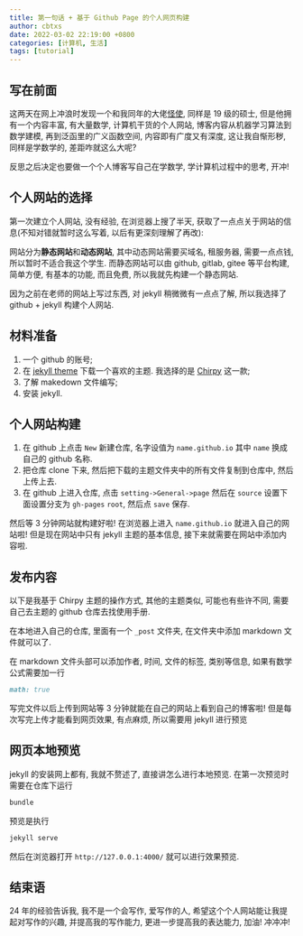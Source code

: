```yaml
---
title: 第一句话 + 基于 Github Page 的个人网页构建
author: cbtxs
date: 2022-03-02 22:19:00 +0800
categories: [计算机, 生活]
tags: [tutorial]
---
```


## **写在前面**
这两天在网上冲浪时发现一个和我同年的大佬[怪使](https://www.ownsyou.cn/), 
同样是 19 级的硕士, 但是他拥有一个内容丰富, 有大量数学, 计算机干货的个人网站, 
博客内容从机器学习算法到数学建模, 再到泛函里的广义函数空间, 
内容即有广度又有深度, 这让我自惭形秽,
同样是学数学的, 差距咋就这么大呢?

反思之后决定也要做一个个人博客写自己在学数学, 学计算机过程中的思考, 开冲!

## **个人网站的选择**
第一次建立个人网站, 没有经验, 在浏览器上搜了半天,
获取了一点点关于网站的信息(不知对错就暂时这么写着, 以后有更深刻理解了再改):

网站分为**静态网站**和**动态网站**, 其中动态网站需要买域名, 租服务器, 
需要一点点钱, 所以暂时不适合我这个学生. 而静态网站可以由 github, gitlab,
gitee 等平台构建, 简单方便, 有基本的功能, 而且免费, 所以我就先构建一个静态网站. 

因为之前在老师的网站上写过东西, 对 jekyll 稍微微有一点点了解, 
所以我选择了 github + jekyll 构建个人网站.

## **材料准备**
1. 一个 github 的账号;
2. 在 [jekyll theme](http://jekyllthemes.org/) 下载一个喜欢的主题. 我选择的是
   [Chirpy](http://jekyllthemes.org/themes/jekyll-theme-chirpy/) 这一款;
3. 了解 makedown 文件编写;
4. 安装 jekyll.

## **个人网站构建**
1. 在 github 上点击 `New` 新建仓库, 名字设值为 `name.github.io` 其中 `name`
   换成自己的 github 名称.
2. 把仓库 clone 下来, 然后把下载的主题文件夹中的所有文件复制到仓库中,
   然后上传上去.
3. 在 github 上进入仓库, 点击 `setting->General->page` 然后在 `source`
   设置下面设置分支为 `gh-pages` `root`, 然后点 `save` 保存.

然后等 3 分钟网站就构建好啦! 在浏览器上进入 `name.github.io`
就进入自己的网站啦! 但是现在网站中只有 jekyll 主题的基本信息,
接下来就需要在网站中添加内容啦.

## **发布内容**
以下是我基于 Chirpy 主题的操作方式, 其他的主题类似, 可能也有些许不同,
需要自己去主题的 github 仓库去找使用手册. 

在本地进入自己的仓库, 里面有一个 `_post` 文件夹, 在文件夹中添加 markdown
文件就可以了. 

在 markdown 文件头部可以添加作者, 时间, 文件的标签, 类别等信息,
如果有数学公式需要加一行
```markdown
math: true
```
写完文件以后上传到网站等 3 分钟就能在自己的网站上看到自己的博客啦!
但是每次写完上传才能看到网页效果, 有点麻烦, 所以需要用 jekyll 进行预览

## **网页本地预览**
jekyll 的安装网上都有, 我就不赘述了, 直接讲怎么进行本地预览.
在第一次预览时需要在仓库下运行
```bash
bundle
```

预览是执行
```bash
jekyll serve
```
然后在浏览器打开 `http://127.0.0.1:4000/` 就可以进行效果预览.

## **结束语**
24 年的经验告诉我, 我不是一个会写作, 爱写作的人,
希望这个个人网站能让我提起对写作的兴趣, 并提高我的写作能力,
更进一步提高我的表达能力, 加油! 冲冲冲!



